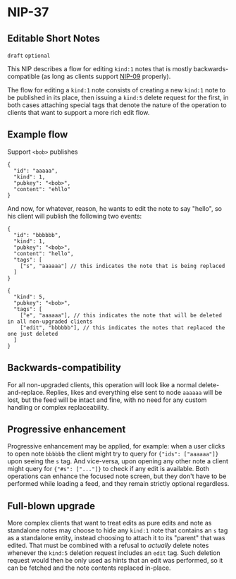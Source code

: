 NIP-37
======

Editable Short Notes
--------------------

`draft` `optional`

This NIP describes a flow for editing `kind:1` notes that is mostly backwards-compatible (as long as clients support [NIP-09](./09.md) properly).

The flow for editing a `kind:1` note consists of creating a new `kind:1` note to be published in its place, then issuing a `kind:5` delete request for the first, in both cases attaching special tags that denote the nature of the operation to clients that want to support a more rich edit flow.

## Example flow

Support `<bob>` publishes

```jsonc
{
  "id": "aaaaa",
  "kind": 1,
  "pubkey": "<bob>",
  "content": "ehllo"
}
```

And now, for whatever, reason, he wants to edit the note to say "hello", so his client will publish the following two events:

```jsonc
{
  "id": "bbbbbb",
  "kind": 1,
  "pubkey": "<bob>",
  "content": "hello",
  "tags": [
    ["s", "aaaaaa"] // this indicates the note that is being replaced
  ]
}

{
  "kind": 5,
  "pubkey": "<bob>",
  "tags": [
    ["e", "aaaaaa"], // this indicates the note that will be deleted in all non-upgraded clients
    ["edit", "bbbbbb"], // this indicates the notes that replaced the one just deleted
  ]
}
```

## Backwards-compatibility

For all non-upgraded clients, this operation will look like a normal delete-and-replace. Replies, likes and everything else sent to node `aaaaaa` will be lost, but the feed will be intact and fine, with no need for any custom handling or  complex replaceability.

## Progressive enhancement

Progressive enhancement may be applied, for example: when a user clicks to open note `bbbbbb` the client might try to query for `{"ids": ["aaaaaa"]}` upon seeing the `s` tag. And vice-versa, upon opening any other note a client might query for `{"#s": ["..."]}` to check if any edit is available. Both operations can enhance the focused note screen, but they don't have to be performed while loading a feed, and they remain strictly optional regardless.

## Full-blown upgrade

More complex clients that want to treat edits as pure edits and note as standalone notes may choose to hide any `kind:1` note that contains an `s` tag as a standalone entity, instead choosing to attach it to its "parent" that was edited. That must be combined with a refusal to _actually_ delete notes whenever the `kind:5` deletion request includes an `edit` tag. Such deletion request would then be only used as hints that an edit was performed, so it can be fetched and the note contents replaced in-place.
